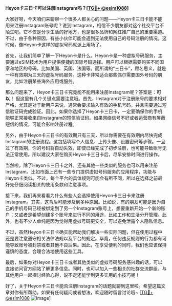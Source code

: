 **Heyon卡三日卡可以注册Instagram吗？[[TG💪+ @esim1088](https://t.me/s/esim1088)]**

大家好呀，今天咱们来聊聊一个很多人都关心的问题——Heyon卡三日卡能不能用来注册Instagram账号呢？说到Instagram，相信不少朋友都对这个社交平台不陌生吧。它不仅是分享生活的好地方，也是很多品牌和网红推广自己的重要渠道。不过，由于各种原因，有些小伙伴可能会遇到无法使用自己的号码注册的情况。这时候，像Heyon卡这样的虚拟号码就派上用场了。

首先，让我们简单了解一下Heyon卡是什么。Heyon卡是一种虚拟号码服务，主要通过eSIM技术为用户提供便捷的国际号码选择。用户可以根据需要购买不同国家和地区的号码，比如美国、英国、法国等。而所谓的“三日卡”，顾名思义，就是一种有效期为三天的虚拟号码服务。这种卡非常适合那些偶尔需要国外号码的朋友，比如注册某些海外应用或服务。

那么问题来了，Heyon卡三日卡究竟能不能用来注册Instagram呢？答案是：**可以！** 但这里有几个关键点需要注意哦。首先，Instagram对于注册账号的要求相对严格，尤其是对于新用户来说，通常会要求输入有效的手机号码，并且需要通过短信验证码完成验证。因此，如果你选择了Heyon卡三日卡，一定要确保你的手机能够正常接收来自Instagram的短信验证码。如果网络信号不好或者运营商有屏蔽短信的情况，可能会影响注册过程。

另外，由于Heyon卡三日卡的有效期只有三天，所以你需要在有效期内尽快完成Instagram的注册流程。这包括填写个人信息、上传头像、设置密码等步骤。一旦过了有效期，你的号码将自动失效，即使已经完成了初步注册，也可能导致账号无法正常使用。所以建议大家在购买Heyon卡三日卡后，尽早安排时间进行操作。

当然啦，除了Heyon卡三日卡之外，还有其他一些类似的服务也可以用来注册Instagram。比如市面上还有一些专门提供虚拟号码服务的应用程序，功能与Heyon卡类似。不过，每个平台的具体规则可能会有所不同，所以在选择之前最好先仔细阅读相关的使用条款和注意事项。

接下来，我们再来看看为什么有些人会选择使用Heyon卡三日卡来注册Instagram。其实，这背后可能涉及到多种原因。比如说，有的朋友可能是因为自己的手机号码已经被绑定到了另一个Instagram账号上，想要重新开始一个新的账户；又或者是希望创建多个账号来进行不同的用途，比如工作和生活分开管理。此外，也有不少人单纯是因为觉得用虚拟号码更安全，可以避免泄露个人隐私信息。

不过，虽然Heyon卡三日卡确实能帮助我们解决一些实际问题，但在使用过程中还是要注意遵守相关法律法规以及平台的规定。毕竟，任何违反规则的行为都有可能导致账号被封禁或者其他不良后果。因此，在享受便利的同时，我们也应该保持谨慎的态度，合理合法地使用这些工具。

最后，如果你对Heyon卡三日卡或者其他类似的虚拟号码服务感兴趣的话，可以直接访问官方网站了解更多信息。同时，也可以加入一些相关的社群交流群组，与其他用户一起探讨经验心得，说不定还能学到更多实用的小技巧呢！

好了，关于Heyon卡三日卡能否注册Instagram的话题就聊到这里啦。希望这篇文章对你有所帮助，如果有任何疑问或者想法，欢迎随时留言讨论哦~ [[TG💪+ @esim1088](https://t.me/s/esim1088) ![Image](https://i.postimg.cc/4NQfJmqS/Snipaste-2025-05-13-00-14-12.png)]